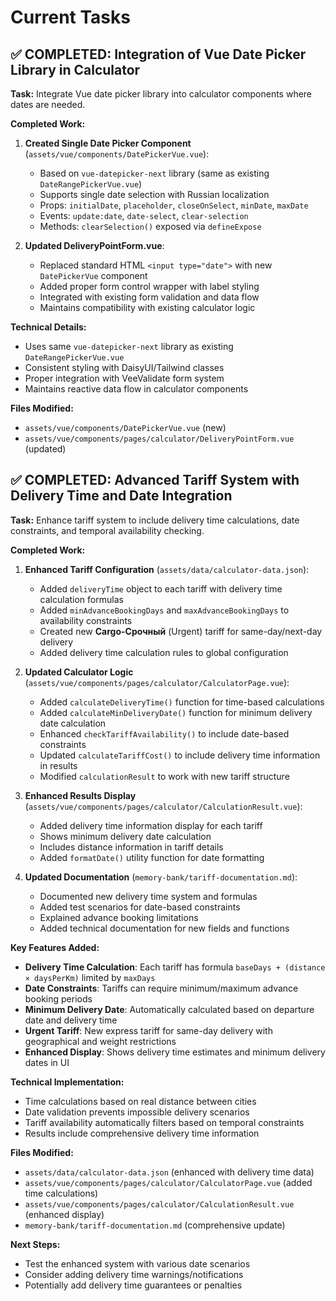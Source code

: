 # Current Tasks

## ✅ COMPLETED: Integration of Vue Date Picker Library in Calculator

**Task:** Integrate Vue date picker library into calculator components where dates are needed.

**Completed Work:**

1. **Created Single Date Picker Component** (`assets/vue/components/DatePickerVue.vue`):

   - Based on `vue-datepicker-next` library (same as existing `DateRangePickerVue.vue`)
   - Supports single date selection with Russian localization
   - Props: `initialDate`, `placeholder`, `closeOnSelect`, `minDate`, `maxDate`
   - Events: `update:date`, `date-select`, `clear-selection`
   - Methods: `clearSelection()` exposed via `defineExpose`

2. **Updated DeliveryPointForm.vue**:
   - Replaced standard HTML `<input type="date">` with new `DatePickerVue` component
   - Added proper form control wrapper with label styling
   - Integrated with existing form validation and data flow
   - Maintains compatibility with existing calculator logic

**Technical Details:**

- Uses same `vue-datepicker-next` library as existing `DateRangePickerVue.vue`
- Consistent styling with DaisyUI/Tailwind classes
- Proper integration with VeeValidate form system
- Maintains reactive data flow in calculator components

**Files Modified:**

- `assets/vue/components/DatePickerVue.vue` (new)
- `assets/vue/components/pages/calculator/DeliveryPointForm.vue` (updated)

## ✅ COMPLETED: Advanced Tariff System with Delivery Time and Date Integration

**Task:** Enhance tariff system to include delivery time calculations, date constraints, and temporal availability checking.

**Completed Work:**

1. **Enhanced Tariff Configuration** (`assets/data/calculator-data.json`):

   - Added `deliveryTime` object to each tariff with delivery time calculation formulas
   - Added `minAdvanceBookingDays` and `maxAdvanceBookingDays` to availability constraints
   - Created new **Cargo-Срочный** (Urgent) tariff for same-day/next-day delivery
   - Added delivery time calculation rules to global configuration

2. **Updated Calculator Logic** (`assets/vue/components/pages/calculator/CalculatorPage.vue`):

   - Added `calculateDeliveryTime()` function for time-based calculations
   - Added `calculateMinDeliveryDate()` function for minimum delivery date calculation
   - Enhanced `checkTariffAvailability()` to include date-based constraints
   - Updated `calculateTariffCost()` to include delivery time information in results
   - Modified `calculationResult` to work with new tariff structure

3. **Enhanced Results Display** (`assets/vue/components/pages/calculator/CalculationResult.vue`):

   - Added delivery time information display for each tariff
   - Shows minimum delivery date calculation
   - Includes distance information in tariff details
   - Added `formatDate()` utility function for date formatting

4. **Updated Documentation** (`memory-bank/tariff-documentation.md`):
   - Documented new delivery time system and formulas
   - Added test scenarios for date-based constraints
   - Explained advance booking limitations
   - Added technical documentation for new fields and functions

**Key Features Added:**

- **Delivery Time Calculation**: Each tariff has formula `baseDays + (distance × daysPerKm)` limited by `maxDays`
- **Date Constraints**: Tariffs can require minimum/maximum advance booking periods
- **Minimum Delivery Date**: Automatically calculated based on departure date and delivery time
- **Urgent Tariff**: New express tariff for same-day delivery with geographical and weight restrictions
- **Enhanced Display**: Shows delivery time estimates and minimum delivery dates in UI

**Technical Implementation:**

- Time calculations based on real distance between cities
- Date validation prevents impossible delivery scenarios
- Tariff availability automatically filters based on temporal constraints
- Results include comprehensive delivery time information

**Files Modified:**

- `assets/data/calculator-data.json` (enhanced with delivery time data)
- `assets/vue/components/pages/calculator/CalculatorPage.vue` (added time calculations)
- `assets/vue/components/pages/calculator/CalculationResult.vue` (enhanced display)
- `memory-bank/tariff-documentation.md` (comprehensive update)

**Next Steps:**

- Test the enhanced system with various date scenarios
- Consider adding delivery time warnings/notifications
- Potentially add delivery time guarantees or penalties
